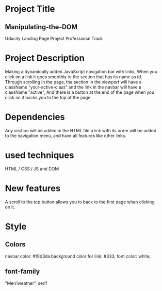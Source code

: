 # Project Title
## Manipulating-the-DOM
Udacity Landing Page Project Professional Track
# Project Description 
Making a dynamically added JavaScript navigation bar with links,
When you click on a link it goes smoothly to the section that has its name as id.
Through scrolling in the page, the section in the viewport will have a className "your-active-class"
and the link in the navbar will have a className "active",
And there is a button at the end of the page when you click on it backs you to the top of the page.
# Dependencies
Any section will be added in the HTML file a link with its order will be added to the navigation menu, and have all features like other links.
# used techniques
HTML / CSS / JS and DOM
# New features
A scroll to the top button allows you to back to the first page when clicking on it.
# Style
## Colors
navbar color: #19d3da
background color for link: #333;
font color: white;
## font-family
"Merriweather", serif
